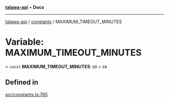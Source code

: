[**talawa-api**](../../README.md) • **Docs**

***

[talawa-api](../../modules.md) / [constants](../README.md) / MAXIMUM\_TIMEOUT\_MINUTES

# Variable: MAXIMUM\_TIMEOUT\_MINUTES

\> `const` **MAXIMUM\_TIMEOUT\_MINUTES**: `60` = `60`

## Defined in

[src/constants.ts:765](https://github.com/PalisadoesFoundation/talawa-api/blob/92443bb6a5ff3ed66457149a509401986a82e570/src/constants.ts#L765)
